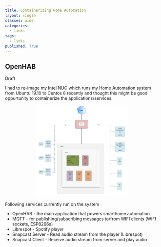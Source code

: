 ```yaml
---
title: Containerizing Home Automation
layout: single
classes: wide
categories:
  - links
tags:
  - links
published: True
---
```


## OpenHAB
Draft

I had to re-image my Intel NUC which runs my Home Automation system from Ubuntu 19.10 to Centos 8 recently and thought this might be good oppurtunity to containerize the applications/services. 

<div style="display: flex; justify-content: center;">
    <a href="/assets/images/Home-Automation.png" class="image-popup"><img src="/assets/images/Home-Automation.png" alt="Home-Automation.png" title="Home Automation" width="300" height="300"></a>
</div>

Following services currently run on the system

* OpenHAB - the main application that powers smarthome automation
* MQTT - for publishing/subscribing messages to/from WIFI clients (WIFI sockets, ESP8266s)
* Librespot - Spotify player
* Snapcast Server - Read audio stream from the player (Librespot)
* Snapcast Client - Receive audio stream from server and play audio

